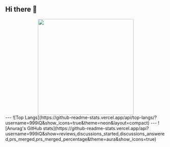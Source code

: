 ## Hi there 👋
<div id="header" align="center">
  <img src="https://i.gifer.com/Hyxx.gif" width="300"/>
</div>
---
![Top Langs](https://github-readme-stats.vercel.app/api/top-langs/?username=999iQ&show_icons=true&theme=neon&layout=compact)
---
![Anurag's GitHub stats](https://github-readme-stats.vercel.app/api?username=999iQ&show=reviews,discussions_started,discussions_answered,prs_merged,prs_merged_percentage&theme=aura&show_icons=true)

<!--
**999iQ/999iQ** is a ✨ _special_ ✨ repository because its `README.md` (this file) appears on your GitHub profile.

Here are some ideas to get you started:

- 🔭 I’m currently working on ...
- 🌱 I’m currently learning ...
- 👯 I’m looking to collaborate on ...
- 🤔 I’m looking for help with ...
- 💬 Ask me about ...
- 📫 How to reach me: ...
- 😄 Pronouns: ...
- ⚡ Fun fact: ...
-->
